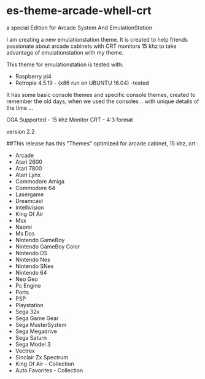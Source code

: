 # es-theme-arcade-whell-crt

a special Edition for Arcade System And EmulationStation

I am creating a new emulationstation theme. It is created to help friends passionate about arcade cabinets with CRT monitors 15 khz to take advantage of emulationstation with my theme.

This theme for emulationstation is tested with:
- Raspberry pi4
- Retropie 4.5.19 - (x86 run on UBUNTU 16.04) -tested

It has some basic console themes and specific console themes, created to remember the old days, when we used the consoles .. with unique details of the time ...

CGA Supported - 15 khz Monitor CRT - 4:3 format

version 2.2

##This release has this "Themes" optimized for arcade cabinet, 15 khz, crt :

- Arcade
- Atari 2600
- Atari 7800
- Atari Lynx
- Commodore Amiga 
- Commodore 64
- Lasergame
- Dreamcast
- Intellivision
- King Of Air
- Msx
- Naomi
- Ms Dos
- Nintendo GameBoy
- Nintendo GameBoy Color
- Nintendo DS
- Nintendo Nes
- Nintendo SNes
- Nintendo 64
- Neo Geo
- Pc Engine
- Ports
- PSP
- Playstation
- Sega 32x
- Sega Game Gear
- Sega MasterSystem
- Sega Megadrive
- Sega Saturn
- Sega Model 3
- Vectrex
- Sinclair Zx Spectrum
- King Of Air - Collection
- Auto Favorites - Collection

